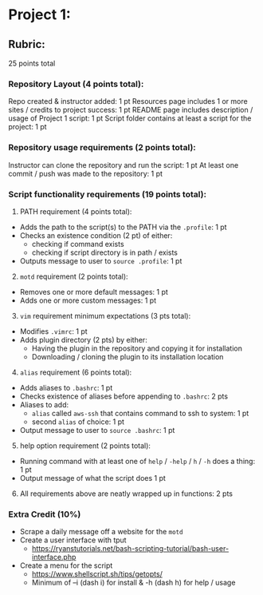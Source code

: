# Project 1:

## Rubric:
25 points total

### Repository Layout (4 points total):
Repo created & instructor added: 1 pt
Resources page includes 1 or more sites / credits to project success: 1 pt
README page includes description / usage of Project 1 script: 1 pt
Script folder contains at least a script for the project: 1 pt

### Repository usage requirements (2 points total):
Instructor can clone the repository and run the script: 1 pt
At least one commit / push was made to the repository: 1 pt

### Script functionality requirements (19 points total):
1. PATH requirement (4 points total):
* Adds the path to the script(s) to the PATH via the `.profile`: 1 pt
* Checks an existence condition (2 pt) of either:
    * checking if command exists
    * checking if script directory is in path / exists
* Outputs message to user to `source .profile`: 1 pt

2. `motd` requirement (2 points total):
* Removes one or more default messages: 1 pt
* Adds one or more custom messages: 1 pt

3. `vim` requirement minimum expectations (3 pts total):
* Modifies `.vimrc`: 1 pt
* Adds plugin directory (2 pts) by either:
    * Having the plugin in the repository and copying it for installation
    * Downloading / cloning the plugin to its installation location

4. `alias` requirement (6 points total):
* Adds aliases to `.bashrc`: 1 pt
* Checks existence of aliases before appending to `.bashrc`: 2 pts
* Aliases to add: 
    * `alias` called `aws-ssh` that contains command to ssh to system: 1 pt
    * second `alias` of choice: 1 pt
* Output message to user to `source .bashrc`: 1 pt

5. help option requirement (2 points total):
* Running command with at least one of `help` / `-help` / `h` / `-h` does a thing: 1 pt
* Output message of what the script does 1 pt

6. All requirements above are neatly wrapped up in functions: 2 pts

### Extra Credit (10%)
* Scrape a daily message off a website for the `motd`
* Create a user interface with tput
   * https://ryanstutorials.net/bash-scripting-tutorial/bash-user-interface.php
* Create a menu for the script
   * https://www.shellscript.sh/tips/getopts/ 
   * Minimum of –i (dash i) for install & -h (dash h) for help / usage